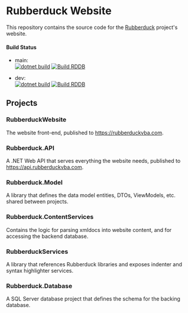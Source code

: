# Rubberduck Website  
This repository contains the source code for the [Rubberduck](https://github.com/rubberduck-vba/Rubberduck) project's website.

#### Build Status

- main:  
[![dotnet build](https://github.com/retailcoder/RubberduckWebsite/actions/workflows/dotnet.yml/badge.svg)](https://github.com/retailcoder/RubberduckWebsite/actions/workflows/dotnet.yml)
[![Build RDDB](https://github.com/retailcoder/RubberduckWebsite/actions/workflows/msbuild.yml/badge.svg)](https://github.com/retailcoder/RubberduckWebsite/actions/workflows/msbuild.yml)

- dev:  
[![dotnet build](https://github.com/retailcoder/RubberduckWebsite/actions/workflows/dotnet.yml/badge.svg?branch=dev)](https://github.com/retailcoder/RubberduckWebsite/actions/workflows/dotnet.yml)
[![Build RDDB](https://github.com/retailcoder/RubberduckWebsite/actions/workflows/msbuild.yml/badge.svg?branch=dev)](https://github.com/retailcoder/RubberduckWebsite/actions/workflows/msbuild.yml)

## Projects

### RubberduckWebsite  
The website front-end, published to https://rubberduckvba.com.

### Rubberduck.API  
A .NET Web API that serves everything the website needs, published to https://api.rubberduckvba.com.

### Rubberduck.Model  
A library that defines the data model entities, DTOs, ViewModels, etc. shared between projects.

### Rubberduck.ContentServices  
Contains the logic for parsing xmldocs into website content, and for accessing the backend database.

### RubberduckServices  
A library that references Rubberduck libraries and exposes indenter and syntax highlighter services.

### Rubberduck.Database  
A SQL Server database project that defines the schema for the backing database.
